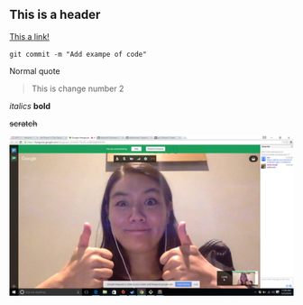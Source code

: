 ## This is a header ##
[This a link!](http:s//www.link.com "I'm a link")

```
git commit -m "Add exampe of code"

```

Normal quote
> This is change number 2



*italics*
**bold**

~~scratch~~ 

![Photo](Example_Photo.png)
